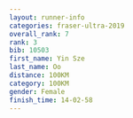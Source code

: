 ```yaml
---
layout: runner-info 
categories: fraser-ultra-2019 
overall_rank: 7
rank: 3
bib: 10503
first_name: Yin Sze
last_name: Oo
distance: 100KM
category: 100KM
gender: Female
finish_time: 14-02-58
---
```

